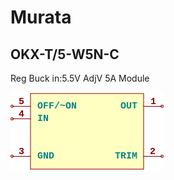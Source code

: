 # Murata

## OKX-T/5-W5N-C
Reg Buck in:5.5V AdjV 5A Module

![OKX-T/5-W5N-C__1__1](/images/Murata__OKX-T-5-W5N-C__1__1.png?raw=true) 

